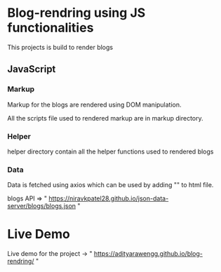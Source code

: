 # Blog-rendring using JS functionalities

This projects is build to render blogs

## JavaScript

### Markup

Markup for the blogs are rendered using DOM manipulation.

All the scripts file used to rendered markup are in markup directory.

### Helper

helper directory contain all the helper functions used to rendered blogs

### Data

Data is fetched using axios which can be used by adding "<script src="https://cdn.jsdelivr.net/npm/axios/dist/axios.min.js"></script>" to html file.

blogs API => " https://niravkpatel28.github.io/json-data-server/blogs/blogs.json "

# Live Demo

Live demo for the project -> " https://adityarawengg.github.io/blog-rendring/ "
